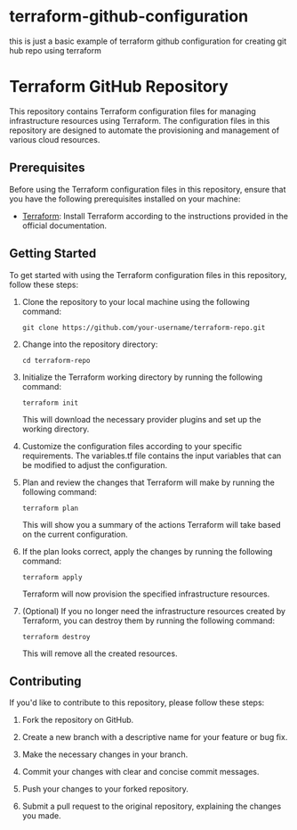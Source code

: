 # terraform-github-configuration
this is just a basic example of terraform github configuration for creating git hub repo using terraform 
# Terraform GitHub Repository

This repository contains Terraform configuration files for managing infrastructure resources using Terraform. The configuration files in this repository are designed to automate the provisioning and management of various cloud resources.

## Prerequisites

Before using the Terraform configuration files in this repository, ensure that you have the following prerequisites installed on your machine:

- [Terraform](https://www.terraform.io/downloads.html): Install Terraform according to the instructions provided in the official documentation.

## Getting Started

To get started with using the Terraform configuration files in this repository, follow these steps:

1. Clone the repository to your local machine using the following command:

   ```shell
   git clone https://github.com/your-username/terraform-repo.git
   ```

2. Change into the repository directory:

   ```shell
   cd terraform-repo
   ```

3. Initialize the Terraform working directory by running the following command:

   ```shell
   terraform init
   ```

   This will download the necessary provider plugins and set up the working directory.

4. Customize the configuration files according to your specific requirements. The variables.tf file contains the input variables that can be modified to adjust the configuration.

5. Plan and review the changes that Terraform will make by running the following command:

   ```shell
   terraform plan
   ```

   This will show you a summary of the actions Terraform will take based on the current configuration.

6. If the plan looks correct, apply the changes by running the following command:

   ```shell
   terraform apply
   ```

   Terraform will now provision the specified infrastructure resources.

7. (Optional) If you no longer need the infrastructure resources created by Terraform, you can destroy them by running the following command:

   ```shell
   terraform destroy
   ```

   This will remove all the created resources.

## Contributing

If you'd like to contribute to this repository, please follow these steps:

1. Fork the repository on GitHub.

2. Create a new branch with a descriptive name for your feature or bug fix.

3. Make the necessary changes in your branch.

4. Commit your changes with clear and concise commit messages.

5. Push your changes to your forked repository.

6. Submit a pull request to the original repository, explaining the changes you made.

